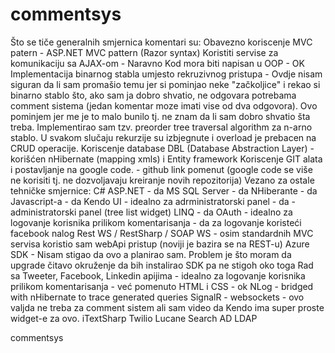 # commentsys

Što se tiče generalnih smjernica komentari su:
Obavezno koriscenje MVC patern - ASP.NET MVC pattern (Razor syntax) 
Koristiti servise za komunikaciju sa AJAX-om  - Naravno
Kod mora biti napisan u OOP - OK
Implementacija binarnog stabla umjesto rekruzivnog pristupa - Ovdje nisam siguran da li sam promašio temu jer si pominjao neke "začkoljice" i rekao si binarno stablo što, ako sam ja dobro shvatio, ne odgovara potrebama comment sistema (jedan komentar moze imati vise od dva odgovora). Ovo pominjem jer me je to malo bunilo tj. ne znam da li sam dobro shvatio šta treba. Implementirao sam  tzv. preorder tree traversal algorithm za n-arno stablo. U svakom slučaju rekurzije su izbjegnute i overload  je prebacen na CRUD operacije. 
Koriscenje database DBL (Database Abstraction Layer) - korišćen  nHibernate (mapping xmls) i Entity framework
Koriscenje GIT alata i postavljanje na google code.  - github link pomenut (google code se više ne korisiti tj. ne dozvoljavaju kreiranje novih repozitorija)
Vezano za ostale tehničke smjernice:
C# ASP.NET - da
MS SQL Server - da
NHiberante - da
Javascript-a - da
Kendo UI - idealno za adrministratorski panel  -  da - administratorski panel (tree list widget)
LINQ - da 
OAuth - idealno za logovanje korisnika prilikom komentarisanja - da za logovanje koristeći facebook nalog
Rest WS / RestSharp / SOAP WS - osim standardnih MVC servisa koristio sam webApi pristup (noviji je bazira se na REST-u)
Azure SDK - Nisam stigao da ovo a planirao sam. Problem je što moram da upgrade čitavo okruženje da bih instalirao SDK pa ne stigoh oko toga
Rad sa Tweeter, Facebook, Linkedin apijima - idealno za logovanje korisnika prilikom komentarisanja - već pomenuto
HTML i CSS - ok
NLog - bridged with nHibernate to trace generated queries 
SignalR - websockets - ovo valjda ne treba za comment sistem ali sam video da Kendo ima super proste widget-e za ovo.
iTextSharp 
Twilio 
Lucane Search 
AD LDAP

commentsys
